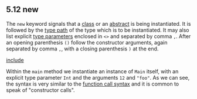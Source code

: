 ## 5.12 new

The `new` keyword signals that a [class](types-class-instance.md) or an [abstract](types-abstract.md) is being instantiated. It is followed by the [type path](dictionary.md#define-type-path) of the type which is to be instantiated. It may also list explicit [type parameters](type-system-type-parameters.md) enclosed in `<>` and separated by comma `,`. After an opening parenthesis `()` follow the constructor arguments, again separated by comma `,`, with a closing parenthesis `)` at the end.

[include](assets/New.hx)

Within the `main` method we instantiate an instance of `Main` itself, with an explicit type parameter `Int` and the arguments `12` and `"foo"`. As we can see, the syntax is very similar to the [function call syntax](expression-function-call.md) and it is common to speak of "constructor calls".

